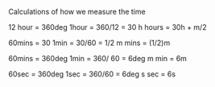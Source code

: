 Calculations of how we measure the time


12 hour = 360deg
1hour = 360/12 = 30
h hours = 30h + m/2


60mins = 30
1min = 30/60 = 1/2
m mins = (1/2)m

60mins = 360deg 
1min = 360/ 60 = 6deg
m min = 6m

60sec = 360deg
1sec = 360/60 = 6deg
s sec = 6s 
